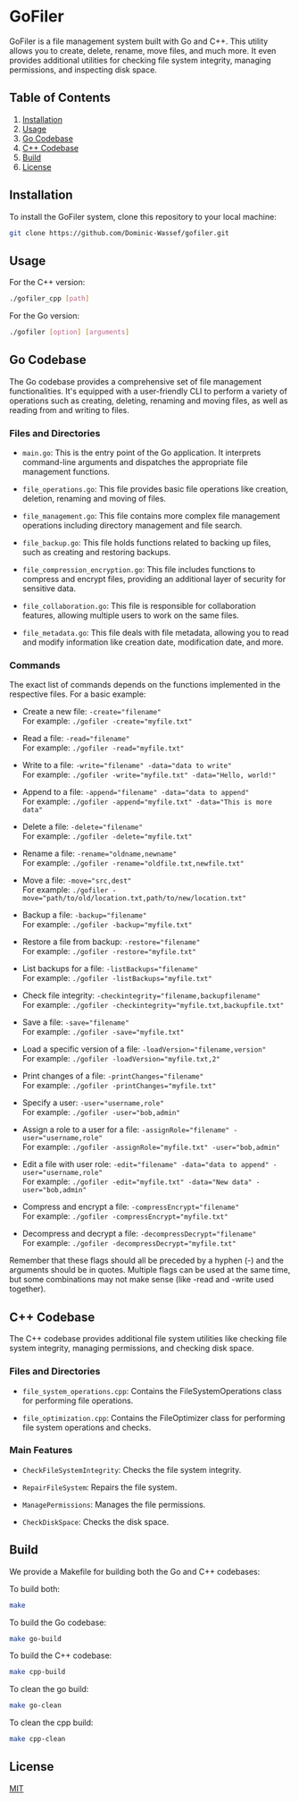 # GoFiler

GoFiler is a file management system built with Go and C++. This utility allows you to create, delete, rename, move files, and much more. It even provides additional utilities for checking file system integrity, managing permissions, and inspecting disk space.

## Table of Contents

1. [Installation](#installation)
2. [Usage](#usage)
3. [Go Codebase](#go-codebase)
4. [C++ Codebase](#c-codebase)
5. [Build](#build)
6. [License](#license)

## Installation

To install the GoFiler system, clone this repository to your local machine:

```bash
git clone https://github.com/Dominic-Wassef/gofiler.git
```

## Usage
For the C++ version:
```bash
./gofiler_cpp [path]
```

For the Go version:
```bash
./gofiler [option] [arguments]
```

## Go Codebase

The Go codebase provides a comprehensive set of file management functionalities. It's equipped with a user-friendly CLI to perform a variety of operations such as creating, deleting, renaming and moving files, as well as reading from and writing to files.

### Files and Directories

- `main.go`: This is the entry point of the Go application. It interprets command-line arguments and dispatches the appropriate file management functions.

- `file_operations.go`: This file provides basic file operations like creation, deletion, renaming and moving of files.

- `file_management.go`: This file contains more complex file management operations including directory management and file search.

- `file_backup.go`: This file holds functions related to backing up files, such as creating and restoring backups.

- `file_compression_encryption.go`: This file includes functions to compress and encrypt files, providing an additional layer of security for sensitive data.

- `file_collaboration.go`: This file is responsible for collaboration features, allowing multiple users to work on the same files.

- `file_metadata.go`: This file deals with file metadata, allowing you to read and modify information like creation date, modification date, and more.

### Commands

The exact list of commands depends on the functions implemented in the respective files. For a basic example:

- Create a new file: `-create="filename"` <br />
For example: `./gofiler -create="myfile.txt"` 

- Read a file: `-read="filename"` <br />
For example: `./gofiler -read="myfile.txt"`

- Write to a file: `-write="filename" -data="data to write"` <br />
For example: `./gofiler -write="myfile.txt" -data="Hello, world!"` 

- Append to a file: `-append="filename" -data="data to append"` <br />
For example: `./gofiler -append="myfile.txt" -data="This is more data"` 

- Delete a file: `-delete="filename"` <br />
For example: `./gofiler -delete="myfile.txt"` 

- Rename a file: `-rename="oldname,newname"` <br />
For example: `./gofiler -rename="oldfile.txt,newfile.txt"` 

- Move a file: `-move="src,dest"` <br />
For example: `./gofiler -move="path/to/old/location.txt,path/to/new/location.txt"` 

- Backup a file: `-backup="filename"` <br />
For example: `./gofiler -backup="myfile.txt"` 

- Restore a file from backup: `-restore="filename"` <br />
For example: `./gofiler -restore="myfile.txt"` 

- List backups for a file: `-listBackups="filename"` <br />
For example: `./gofiler -listBackups="myfile.txt"` 

- Check file integrity: `-checkintegrity="filename,backupfilename"` <br />
For example: `./gofiler -checkintegrity="myfile.txt,backupfile.txt"` 

- Save a file: `-save="filename"` <br />
For example: `./gofiler -save="myfile.txt"` 

- Load a specific version of a file: `-loadVersion="filename,version"` <br />
For example: `./gofiler -loadVersion="myfile.txt,2"` 

- Print changes of a file: `-printChanges="filename"` <br />
For example: `./gofiler -printChanges="myfile.txt"` 

- Specify a user: `-user="username,role"` <br />
For example: `./gofiler -user="bob,admin"`

- Assign a role to a user for a file: `-assignRole="filename" -user="username,role"` <br />
For example: `./gofiler -assignRole="myfile.txt" -user="bob,admin"` 

- Edit a file with user role: `-edit="filename" -data="data to append" -user="username,role"` <br />
For example: `./gofiler -edit="myfile.txt" -data="New data" -user="bob,admin"` 

- Compress and encrypt a file: `-compressEncrypt="filename"` <br />
For example: `./gofiler -compressEncrypt="myfile.txt"` 

- Decompress and decrypt a file: `-decompressDecrypt="filename"` <br />
For example: `./gofiler -decompressDecrypt="myfile.txt"` <br />

Remember that these flags should all be preceded by a hyphen (-) and the arguments should be in quotes. Multiple flags can be used at the same time, but some combinations may not make sense (like -read and -write used together).

## C++ Codebase
The C++ codebase provides additional file system utilities like checking file system integrity, managing permissions, and checking disk space.

### Files and Directories
- `file_system_operations.cpp`: Contains the FileSystemOperations class for performing file operations.

- `file_optimization.cpp`: Contains the FileOptimizer class for performing file system operations and checks.

### Main Features<br />
- `CheckFileSystemIntegrity`: Checks the file system integrity.

- `RepairFileSystem`: Repairs the file system.

- `ManagePermissions`: Manages the file permissions.

- `CheckDiskSpace`: Checks the disk space.

## Build
We provide a Makefile for building both the Go and C++ codebases:

To build both:
```bash
make
```

To build the Go codebase:
```bash
make go-build
```

To build the C++ codebase:
```bash
make cpp-build
```

To clean the go build:
```bash
make go-clean
```

To clean the cpp build:
```bash
make cpp-clean
```

## License
[MIT](https://choosealicense.com/licenses/mit/)
